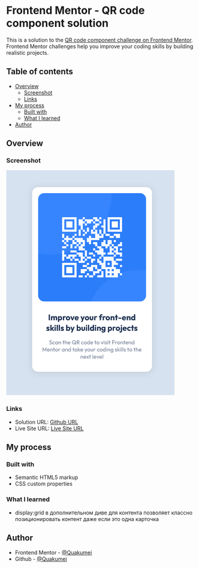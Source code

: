 # Frontend Mentor - QR code component solution

This is a solution to the [QR code component challenge on Frontend Mentor](https://www.frontendmentor.io/challenges/qr-code-component-iux_sIO_H). Frontend Mentor challenges help you improve your coding skills by building realistic projects. 

## Table of contents

- [Overview](#overview)
  - [Screenshot](#screenshot)
  - [Links](#links)
- [My process](#my-process)
  - [Built with](#built-with)
  - [What I learned](#what-i-learned)
- [Author](#author)

## Overview

### Screenshot

![](./screenshot.png)

### Links

- Solution URL: [Github URL](https://github.com/Quakumei/FM-qr-code-component)
- Live Site URL: [Live Site URL](https://fm-qr-code-component-quakumei.vercel.app/)

## My process

### Built with

- Semantic HTML5 markup
- CSS custom properties

### What I learned

- display:grid в дополнительном диве для контента позволяет классно позиционировать контент даже если это одна карточка

## Author

- Frontend Mentor - [@Quakumei](https://www.frontendmentor.io/profile/Quakumei)
- Github - [@Quakumei](https://github.com/Quakumei)


